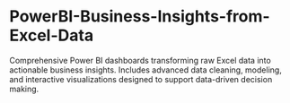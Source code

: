 # PowerBI-Business-Insights-from-Excel-Data
Comprehensive Power BI dashboards transforming raw Excel data into actionable business insights. Includes advanced data cleaning, modeling, and interactive visualizations designed to support data-driven decision making.
